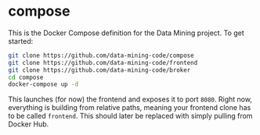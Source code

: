 # compose

This is the Docker Compose definition for the Data Mining project. To get
started:

```sh
git clone https://github.com/data-mining-code/compose
git clone https://github.com/data-mining-code/frontend
git clone https://github.com/data-mining-code/broker
cd compose
docker-compose up -d
```

This launches (for now) the frontend and exposes it to port `8080`. Right now,
everything is building from relative paths, meaning your frontend clone has to
be called `frontend`. This should later be replaced with simply pulling from
Docker Hub.
